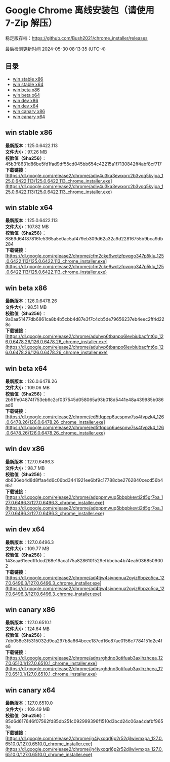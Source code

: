 # Google Chrome 离线安装包（请使用 7-Zip 解压）
稳定版存档：<https://github.com/Bush2021/chrome_installer/releases>

最后检测更新时间
2024-05-30 08:13:35 (UTC-4)


## 目录
* [win stable x86](https://github.com/Bush2021/chrome_installer?tab=readme-ov-file#win-stable-x86)
* [win stable x64](https://github.com/Bush2021/chrome_installer?tab=readme-ov-file#win-stable-x64)
* [win beta x86](https://github.com/Bush2021/chrome_installer?tab=readme-ov-file#win-beta-x86)
* [win beta x64](https://github.com/Bush2021/chrome_installer?tab=readme-ov-file#win-beta-x64)
* [win dev x86](https://github.com/Bush2021/chrome_installer?tab=readme-ov-file#win-dev-x86)
* [win dev x64](https://github.com/Bush2021/chrome_installer?tab=readme-ov-file#win-dev-x64)
* [win canary x86](https://github.com/Bush2021/chrome_installer?tab=readme-ov-file#win-canary-x86)
* [win canary x64](https://github.com/Bush2021/chrome_installer?tab=readme-ov-file#win-canary-x64)

## win stable x86
**最新版本**：125.0.6422.113  
**文件大小**：97.26 MB  
**校验值（Sha256）**：45b3f8631d86be5fd1fad9df55cd045bb654c42215a1f7130842ff4abf8cf717  
**下载链接**：[https://dl.google.com/release2/chrome/adiy4u3ka3ewxorc2b3voq5kvjoa_125.0.6422.113/125.0.6422.113_chrome_installer.exe](https://dl.google.com/release2/chrome/adiy4u3ka3ewxorc2b3voq5kvjoa_125.0.6422.113/125.0.6422.113_chrome_installer.exe)  

## win stable x64
**最新版本**：125.0.6422.113  
**文件大小**：107.82 MB  
**校验值（Sha256）**：8869d64f87816fe5365a5e0ac5af479eb309d62a32a9d22816755b9bca9db284  
**下载链接**：[https://dl.google.com/release2/chrome/cfm2cke6wctzfpvqgo347p5klu_125.0.6422.113/125.0.6422.113_chrome_installer.exe](https://dl.google.com/release2/chrome/cfm2cke6wctzfpvqgo347p5klu_125.0.6422.113/125.0.6422.113_chrome_installer.exe)  

## win beta x86
**最新版本**：126.0.6478.26  
**文件大小**：98.51 MB  
**校验值（Sha256）**：9a0aa51477db6861ca8b4b5cbb4d87e3f7c4cb5de79656237eb4eec2ff4d228c  
**下载链接**：[https://dl.google.com/release2/chrome/aduhvp6tbanpo6levbiubacfnt6q_126.0.6478.26/126.0.6478.26_chrome_installer.exe](https://dl.google.com/release2/chrome/aduhvp6tbanpo6levbiubacfnt6q_126.0.6478.26/126.0.6478.26_chrome_installer.exe)  

## win beta x64
**最新版本**：126.0.6478.26  
**文件大小**：109.06 MB  
**校验值（Sha256）**：2b51fe04874f753eb6c2cf037545d058065a93b018d5441e48a439985b086ad6  
**下载链接**：[https://dl.google.com/release2/chrome/ed5tfqpcp6uespnw7ss4fvpzk4_126.0.6478.26/126.0.6478.26_chrome_installer.exe](https://dl.google.com/release2/chrome/ed5tfqpcp6uespnw7ss4fvpzk4_126.0.6478.26/126.0.6478.26_chrome_installer.exe)  

## win dev x86
**最新版本**：127.0.6496.3  
**文件大小**：98.7 MB  
**校验值（Sha256）**：db836eb4d8d8ffaa4d6c06bd3441921ee6bf9c17788cbe2762840cecd56b4651  
**下载链接**：[https://dl.google.com/release2/chrome/adpppmwuq5bbpbkevti2tl5gr7oa_127.0.6496.3/127.0.6496.3_chrome_installer.exe](https://dl.google.com/release2/chrome/adpppmwuq5bbpbkevti2tl5gr7oa_127.0.6496.3/127.0.6496.3_chrome_installer.exe)  

## win dev x64
**最新版本**：127.0.6496.3  
**文件大小**：109.77 MB  
**校验值（Sha256）**：143eaa61eedfffdcd268e19aca175a8286101529efbbcba4b74ea50368509002  
**下载链接**：[https://dl.google.com/release2/chrome/ad4tjw4sjvnenua2oyiz6bpzo5ca_127.0.6496.3/127.0.6496.3_chrome_installer.exe](https://dl.google.com/release2/chrome/ad4tjw4sjvnenua2oyiz6bpzo5ca_127.0.6496.3/127.0.6496.3_chrome_installer.exe)  

## win canary x86
**最新版本**：127.0.6510.1  
**文件大小**：124.64 MB  
**校验值（Sha256）**：7db058e3f5315032d9ca297b8a664bcee187cd16e87ae0156c7784151d2e4fe8  
**下载链接**：[https://dl.google.com/release2/chrome/adnsrghdno3otifuab3axlhzhcea_127.0.6510.1/127.0.6510.1_chrome_installer.exe](https://dl.google.com/release2/chrome/adnsrghdno3otifuab3axlhzhcea_127.0.6510.1/127.0.6510.1_chrome_installer.exe)  

## win canary x64
**最新版本**：127.0.6510.0  
**文件大小**：109.49 MB  
**校验值（Sha256）**：85d6d617646f07562fd85db251c092999396f1510d3bcd24c06aa4dafbf9653a  
**下载链接**：[https://dl.google.com/release2/chrome/jn4iyxoqrl6p2r52djlwivmxpa_127.0.6510.0/127.0.6510.0_chrome_installer.exe](https://dl.google.com/release2/chrome/jn4iyxoqrl6p2r52djlwivmxpa_127.0.6510.0/127.0.6510.0_chrome_installer.exe)  

